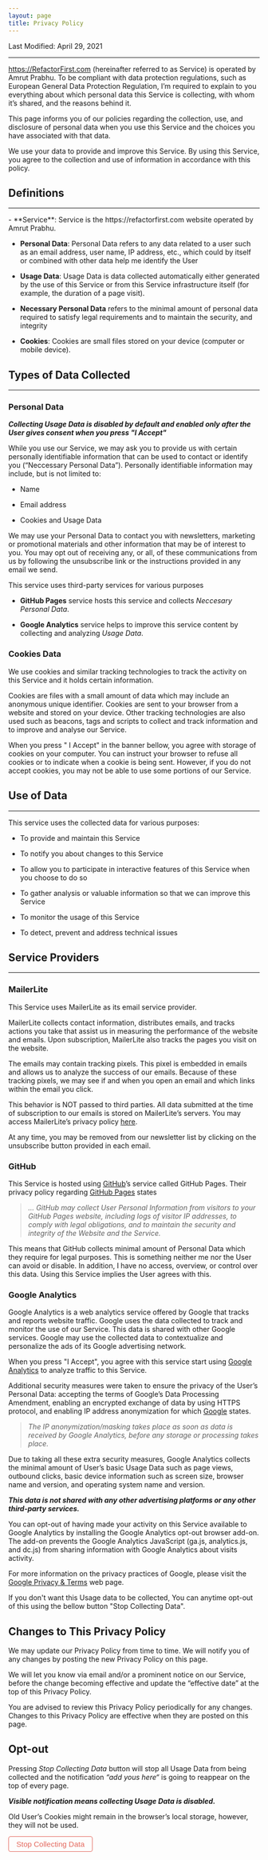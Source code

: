 ```yaml
---
layout: page
title: Privacy Policy
---
```

<head>
<style>
   .btn-opt-out {
	border-radius:4px;
	border:1px solid #e4685d;
	display:inline-block;
	cursor:pointer;
	color:#e4685d;
	font-family:Arial;
	font-size:15px;
	padding:6px 15px;
	text-decoration:none;
}
</style>
</head>


Last Modified: April 29, 2021
<hr/>

https://RefactorFirst.com (hereinafter referred to as Service) is operated by Amrut Prabhu. To be compliant with data protection regulations, such as European General Data Protection Regulation, I’m required to explain to you everything about which personal data this Service is collecting, with whom it’s shared, and the reasons behind it.

This page informs you of our policies regarding the collection, use, and disclosure of personal data when you use this Service and the choices you have associated with that data.

We use your data to provide and improve this Service. By using this Service, you agree to the collection and use of information in accordance with this policy.


## Definitions
<hr/>
- **Service**: Service is the https://refactorfirst.com website operated by Amrut Prabhu.

- **Personal Data**: Personal Data refers to any data related to a user such as an email address, user name, IP address, etc., which could by itself or combined with other data help me identify the User

- **Usage Data**: Usage Data is data collected automatically either generated by the use of this Service or from this Service infrastructure itself (for example, the duration of a page visit).

- **Necessary Personal Data** refers to the minimal amount of personal data required to satisfy legal requirements and to maintain the security, and integrity

- **Cookies**: Cookies are small files stored on your device (computer or mobile device).


## Types of Data Collected
<hr/>

### Personal Data

**_Collecting Usage Data is disabled by default and enabled only after the User gives consent when you press "I Accept"_**

While you use our Service, we may ask you to provide us with certain personally identifiable information that can be used to contact or identify you (“Neccessary Personal Data”). Personally identifiable information may include, but is not limited to:

- Name

- Email address

- Cookies and Usage Data

We may use your Personal Data to contact you with newsletters, marketing or promotional materials and other information that may be of interest to you. You may opt out of receiving any, or all, of these communications from us by following the unsubscribe link or the instructions provided in any email we send.

This service uses third-party services for various purposes

- **GitHub Pages** service hosts this service and collects _Neccesary Personal Data_.

- **Google Analytics** service helps to improve this service content by collecting and analyzing _Usage Data_.


### Cookies Data

We use cookies and similar tracking technologies to track the activity on this Service and it holds certain information.

Cookies are files with a small amount of data which may include an anonymous unique identifier. Cookies are sent to your browser from a website and stored on your device. Other tracking technologies are also used such as beacons, tags and scripts to collect and track information and to improve and analyse our Service.

When you press " I Accept" in the banner bellow, you agree with storage of cookies on your computer. You can instruct your browser to refuse all cookies or to indicate when a cookie is being sent. However, if you do not accept cookies, you may not be able to use some portions of our Service.

## Use of Data
<hr/>
This service uses the collected data for various purposes:

- To provide and maintain this Service

- To notify you about changes to this Service

- To allow you to participate in interactive features of this Service when you choose to do so

- To gather analysis or valuable information so that we can improve this Service

- To monitor the usage of this Service

- To detect, prevent and address technical issues

## Service Providers
<hr/>

### MailerLite

This Service uses MailerLite as its email service provider.

MailerLite collects contact information, distributes emails, and tracks actions you take that assist us in measuring the performance of the website and emails. Upon subscription, MailerLite also tracks the pages you visit on the website.

The emails may contain tracking pixels. This pixel is embedded in emails and allows us to analyze the success of our emails. Because of these tracking pixels, we may see if and when you open an email and which links within the email you click.

This behavior is NOT passed to third parties. All data submitted at the time of subscription to our emails is stored on MailerLite’s servers. You may access MailerLite’s privacy policy [here](https://www.mailerlite.com/legal/privacy-policy).

At any time, you may be removed from our newsletter list by clicking on the unsubscribe button provided in each email.

### GitHub

This Service is hosted using [GitHub](https://github.com/)’s service called GitHub Pages. Their privacy policy regarding [GitHub Pages](https://docs.github.com/en/github/site-policy/github-privacy-statement#github-pages) states

> _... GitHub may collect User Personal Information from visitors to your GitHub Pages website, including logs of visitor IP addresses, to comply with legal obligations, and to maintain the security and integrity of the Website and the Service._

This means that GitHub collects minimal amount of Personal Data which they require for legal purposes. This is something neither me nor the User can avoid or disable. In addition, I have no access, overview, or control over this data. Using this Service implies the User agrees with this.

### Google Analytics

Google Analytics is a web analytics service offered by Google that tracks and reports website traffic. Google uses the data collected to track and monitor the use of our Service. This data is shared with other Google services. Google may use the collected data to contextualize and personalize the ads of its Google advertising network.

When you press "I Accept", you agree with this service start using [Google Analytics](https://marketingplatform.google.com/about/analytics/) to analyze traffic to this Service.

Additional security measures were taken to ensure the privacy of the User’s Personal Data: accepting the terms of Google’s Data Processing Amendment, enabling an encrypted exchange of data by using HTTPS protocol, and enabling IP address anonymization for which [Google](https://support.google.com/analytics/answer/2763052) states.

>_The IP anonymization/masking takes place as soon as data is received by Google Analytics, before any storage or processing takes place._

Due to taking all these extra security measures, Google Analytics collects the minimal amount of User’s basic Usage Data such as page views, outbound clicks, basic device information such as screen size, browser name and version, and operating system name and version.

**_This data is not shared with any other advertising platforms or any other third-party services._**

You can opt-out of having made your activity on this Service available to Google Analytics by installing the Google Analytics opt-out browser add-on. The add-on prevents the Google Analytics JavaScript (ga.js, analytics.js, and dc.js) from sharing information with Google Analytics about visits activity.

For more information on the privacy practices of Google, please visit the [Google Privacy & Terms](https://policies.google.com/privacy?hl=en) web page.

If you don't want this Usage data to be collected, You can anytime opt-out of this using the bellow button "Stop Collecting Data".

## Changes to This Privacy Policy

We may update our Privacy Policy from time to time. We will notify you of any changes by posting the new Privacy Policy on this page.

We will let you know via email and/or a prominent notice on our Service, before the change becoming effective and update the “effective date” at the top of this Privacy Policy.

You are advised to review this Privacy Policy periodically for any changes. Changes to this Privacy Policy are effective when they are posted on this page.

## Opt-out

Pressing _Stop Collecting Data_ button will stop all Usage Data from being collected and the notification _“add yous here“_ is going to reappear on the top of every page.

**_Visible notification means collecting Usage Data is disabled._**

Old User’s Cookies might remain in the browser’s local storage, however, they will not be used.

<a class="btn-opt-out" onClick="eraseCookie('cookie-notice-dismissed')">Stop Collecting Data </a>
